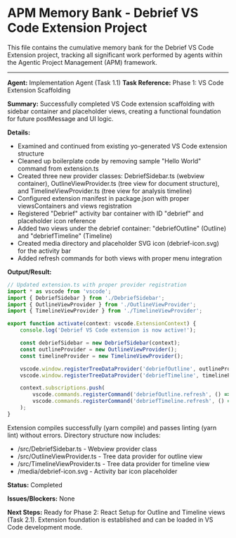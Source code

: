 # APM Memory Bank - Debrief VS Code Extension Project

This file contains the cumulative memory bank for the Debrief VS Code Extension project, tracking all significant work performed by agents within the Agentic Project Management (APM) framework.

---
**Agent:** Implementation Agent (Task 1.1)
**Task Reference:** Phase 1: VS Code Extension Scaffolding

**Summary:**
Successfully completed VS Code extension scaffolding with sidebar container and placeholder views, creating a functional foundation for future postMessage and UI logic.

**Details:**
- Examined and continued from existing yo-generated VS Code extension structure
- Cleaned up boilerplate code by removing sample "Hello World" command from extension.ts
- Created three new provider classes: DebriefSidebar.ts (webview container), OutlineViewProvider.ts (tree view for document structure), and TimelineViewProvider.ts (tree view for analysis timeline)
- Configured extension manifest in package.json with proper viewsContainers and views registration
- Registered "Debrief" activity bar container with ID "debrief" and placeholder icon reference
- Added two views under the debrief container: "debriefOutline" (Outline) and "debriefTimeline" (Timeline)
- Created media directory and placeholder SVG icon (debrief-icon.svg) for the activity bar
- Added refresh commands for both views with proper menu integration

**Output/Result:**
```typescript
// Updated extension.ts with proper provider registration
import * as vscode from 'vscode';
import { DebriefSidebar } from './DebriefSidebar';
import { OutlineViewProvider } from './OutlineViewProvider';
import { TimelineViewProvider } from './TimelineViewProvider';

export function activate(context: vscode.ExtensionContext) {
	console.log('Debrief VS Code extension is now active!');

	const debriefSidebar = new DebriefSidebar(context);
	const outlineProvider = new OutlineViewProvider();
	const timelineProvider = new TimelineViewProvider();

	vscode.window.registerTreeDataProvider('debriefOutline', outlineProvider);
	vscode.window.registerTreeDataProvider('debriefTimeline', timelineProvider);

	context.subscriptions.push(
		vscode.commands.registerCommand('debriefOutline.refresh', () => outlineProvider.refresh()),
		vscode.commands.registerCommand('debriefTimeline.refresh', () => timelineProvider.refresh())
	);
}
```

Extension compiles successfully (yarn compile) and passes linting (yarn lint) without errors. Directory structure now includes:
- /src/DebriefSidebar.ts - Webview provider class
- /src/OutlineViewProvider.ts - Tree data provider for outline view  
- /src/TimelineViewProvider.ts - Tree data provider for timeline view
- /media/debrief-icon.svg - Activity bar icon placeholder

**Status:** Completed

**Issues/Blockers:**
None

**Next Steps:**
Ready for Phase 2: React Setup for Outline and Timeline views (Task 2.1). Extension foundation is established and can be loaded in VS Code development mode.